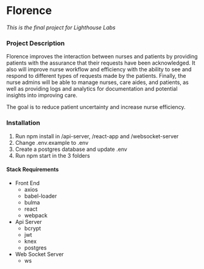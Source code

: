 # Florence
*This is the final project for Lighthouse Labs*

### Project Description

Florence improves the interaction between nurses and patients by providing patients with the assurance that their requests have been acknowledged. It also will improve nurse workflow and efficiency with the ability to see and respond to different types of requests made by the patients. Finally, the nurse admins will be able to manage nurses, care aides, and patients, as well as providing logs and analytics for documentation and potential insights into improving care.

The goal is to reduce patient uncertainty and increase nurse efficiency.

### Installation

  1. Run npm install in /api-server, /react-app and /websocket-server
  2. Change .env.example to .env
  3. Create a postgres database and update .env
  4. Run npm start in the 3 folders

#### Stack Requirements

  * Front End
    * axios
    * babel-loader
    * bulma
    * react
    * webpack
  * Api Server
    * bcrypt
    * jwt
    * knex
    * postgres
  * Web Socket Server
    * ws


